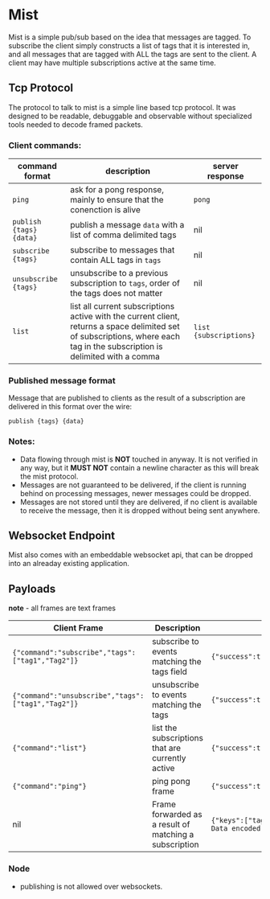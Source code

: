 # Mist

Mist is a simple pub/sub based on the idea that messages are tagged. To subscribe the client simply constructs a list of tags that it is interested in, and all messages that are tagged with ALL the tags are sent to the client. A client may have multiple subscriptions active at the same time.

## Tcp Protocol

The protocol to talk to mist is a simple line based tcp protocol. It was designed to be readable, debuggable and observable without specialized tools needed to decode framed packets.

### Client commands:

| command format | description | server response |
| --- | --- | --- |
| `ping` | ask for a pong response, mainly to ensure that the conenction is alive | `pong`
| `publish {tags} {data}` | publish a message `data` with a list of comma delimited tags | nil |
| `subscribe {tags}` | subscribe to messages that contain ALL tags in `tags` |  nil |
| `unsubscribe {tags}` | unsubscribe to a previous subscription to `tags`, order of the tags does not matter | nil |
| `list` | list all current subscriptions active with the current client, returns a space delimited set of subscriptions, where each tag in the subscription is delimited with a comma | `list {subscriptions}` |

### Published message format

Message that are published to clients as the result of a subscription are delivered in this format over the wire:

`publish {tags} {data}`

### Notes:

- Data flowing through mist is **NOT** touched in anyway. It is not verified in any way, but it **MUST NOT** contain a newline character as this will break the mist protocol.
- Messages are not guaranteed to be delivered, if the client is running behind on processing messages, newer messages could be dropped.
- Messages are not stored until they are delivered, if no client is available to receive the message, then it is dropped without being sent anywhere.

## Websocket Endpoint

Mist also comes with an embeddable websocket api, that can be dropped into an alreaday existing application.

## Payloads

**note** - all frames are text frames

| Client Frame | Description | Server Frame |
| --- | --- | --- |
| `{"command":"subscribe","tags":["tag1","Tag2"]}` | subscribe to events matching the tags field | `{"success":true,"command":"subscribe"}` |
| `{"command":"unsubscribe","tags":["tag1","Tag2"]}` | unsubscribe to events matching the tags | `{"success":true,"command":"unsubscribe"}` |
| `{"command":"list"}` | list the subscriptions that are currently active | `{"success":true,"command":"list"}` |
| `{"command":"ping"}` | ping pong frame | `{"success":true,"command":"ping"}` |
| nil | Frame forwarded as a result of matching a subscription | `{"keys":["tag1","tag2"],"data":"Opaque Data encoded as a json string"}` |


### Node
- publishing is not allowed over websockets.